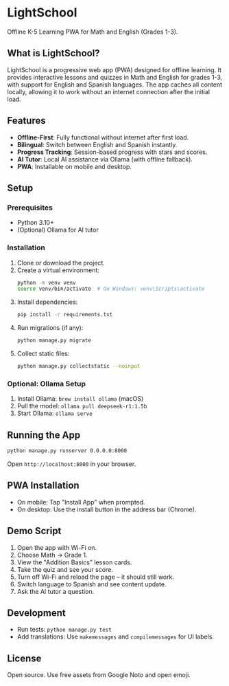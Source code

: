 # LightSchool

Offline K-5 Learning PWA for Math and English (Grades 1-3).

## What is LightSchool?

LightSchool is a progressive web app (PWA) designed for offline learning. It provides interactive lessons and quizzes in Math and English for grades 1-3, with support for English and Spanish languages. The app caches all content locally, allowing it to work without an internet connection after the initial load.

## Features

- **Offline-First**: Fully functional without internet after first load.
- **Bilingual**: Switch between English and Spanish instantly.
- **Progress Tracking**: Session-based progress with stars and scores.
- **AI Tutor**: Local AI assistance via Ollama (with offline fallback).
- **PWA**: Installable on mobile and desktop.

## Setup

### Prerequisites

- Python 3.10+
- (Optional) Ollama for AI tutor

### Installation

1. Clone or download the project.
2. Create a virtual environment:
   ```bash
   python -m venv venv
   source venv/bin/activate  # On Windows: venv\Scripts\activate
   ```
3. Install dependencies:
   ```bash
   pip install -r requirements.txt
   ```
4. Run migrations (if any):
   ```bash
   python manage.py migrate
   ```
5. Collect static files:
   ```bash
   python manage.py collectstatic --noinput
   ```

### Optional: Ollama Setup

1. Install Ollama: `brew install ollama` (macOS)
2. Pull the model: `ollama pull deepseek-r1:1.5b`
3. Start Ollama: `ollama serve`

## Running the App

```bash
python manage.py runserver 0.0.0.0:8000
```

Open `http://localhost:8000` in your browser.

## PWA Installation

- On mobile: Tap "Install App" when prompted.
- On desktop: Use the install button in the address bar (Chrome).

## Demo Script

1. Open the app with Wi-Fi on.
2. Choose Math → Grade 1.
3. View the "Addition Basics" lesson cards.
4. Take the quiz and see your score.
5. Turn off Wi-Fi and reload the page – it should still work.
6. Switch language to Spanish and see content update.
7. Ask the AI tutor a question.

## Development

- Run tests: `python manage.py test`
- Add translations: Use `makemessages` and `compilemessages` for UI labels.

## License

Open source. Use free assets from Google Noto and open emoji.